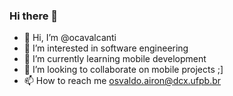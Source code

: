 ### Hi there 👋

<!--
**lsbloo/lsbloo** is a ✨ _special_ ✨ repository because its `README.md` (this file) appears on your GitHub profile.

Here are some ideas to get you started:
-->

- 👋 Hi, I’m @ocavalcanti
- 👀 I’m interested in software engineering
- 🌱 I’m currently learning mobile development
- 💞️ I’m looking to collaborate on mobile projects ;]
- 📫 How to reach me osvaldo.airon@dcx.ufpb.br

